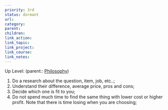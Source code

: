 ```yaml
---
priority: 3rd
status: dormant
url: 
category: 
parent: 
children: 
link_action: 
link_topic: 
link_project: 
link_course: 
link_notes: 
---
```

Up Level: (parent:: [Philosophy](Philosophy.md))

1. Do a research about the question, item, job, etc..;
2. Understand their difference, average price, pros and cons;
3. Decide which one is fit to you;
4. Do not spend much time to find the same thing with lower cost or higher profit. Note that there is time losing when you are choosing;